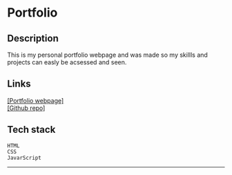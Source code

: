 # Portfolio

## Description

This is my personal portfolio webpage and was made so my skillls and projects can easly be acsessed and seen.

## Links

[\[Portfolio webpage\]](https://rr-593.github.io/portfolio/ "Portfolio")</br>
[\[Github repo\]](https://github.com/RR-593/portfolio "RR-593/portfolio")

## Tech stack

    HTML
    CSS
    JavarScript
---
